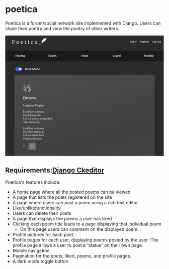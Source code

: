 # poetica
Poetica is a forum/social network site implemented with Django. Users can share their poetry and view the poetry of other writers.

![Site Image](https://github.com/nathanael-han/poetica/blob/main/poetica-snap.png)


## Requirements:[Django Ckeditor](https://django-ckeditor.readthedocs.io/en/latest/)

Poetica's features include:
- A home page where all the posted poems can be viewed
- A page that lists the poets registered on the site
- A page where users can post a poem using a rich text editor
- Like/unlikefunctionality
- Users can delete their posts
- A page that displays the poems a user has liked
- Clicking each poem title leads to a page displaying that individual
poem
  - On this page users can comment on the displayed poem.
- Profile pictures for each poet
- Profile pages for each user, displaying poems posted by the user
  -The profile page allows a user to post a “status” on their
own page.
- Mobile navigation
- Pagination for the poets, liked, poems, and profile pages.
- A dark mode toggle button
